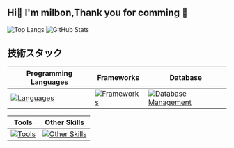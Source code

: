 ## Hi👋 I'm milbon,Thank you for comming 🚀
![Top Langs](https://github-readme-stats.vercel.app/api/top-langs?username=milbon-milbon&show_icons=true&locale=en&layout=compact)
![GitHub Stats](https://github-readme-stats.vercel.app/api?username=milbon-milbon&show_icons=true&locale=en)

## 技術スタック
**Programming Languages** | **Frameworks** | **Database**
--- | --- | ---
[![Languages](https://skillicons.dev/icons?i=js,ts,html,css,py)](https://skillicons.dev) | [![Frameworks](https://skillicons.dev/icons?i=react,nextjs,express,flask,fastapi)](https://skillicons.dev) | [![Database Management](https://skillicons.dev/icons?i=mysql,postgres)](https://skillicons.dev)

**Tools** | **Other Skills**
--- | ---
[![Tools](https://skillicons.dev/icons?i=mui,axios,eslint,docker,github,prettier,tailwindcss,multer)](https://skillicons.dev) | [![Other Skills](https://skillicons.dev/icons?i=aws,git)](https://skillicons.dev) 






<!--![GitHub Streak](https://github-readme-streak-stats.herokuapp.com/?user=milbon-milbon)-->


<!--
**milbon-milbon/milbon-milbon** is a ✨ _special_ ✨ repository because its `README.md` (this file) appears on your GitHub profile.

Here are some ideas to get you started:

- 🔭 I’m currently working on ...
- 🌱 I’m currently learning ...
- 👯 I’m looking to collaborate on ...
- 🤔 I’m looking for help with ...
- 💬 Ask me about ...
- 📫 How to reach me: ...
- 😄 Pronouns: ...
- ⚡ Fun fact: ...
-->
